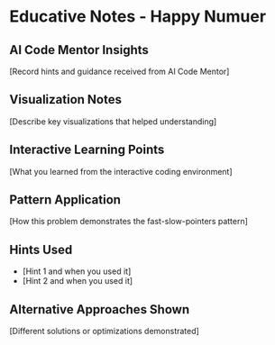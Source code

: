 # Educative Notes - Happy Numuer

## AI Code Mentor Insights
[Record hints and guidance received from AI Code Mentor]

## Visualization Notes
[Describe key visualizations that helped understanding]

## Interactive Learning Points
[What you learned from the interactive coding environment]

## Pattern Application
[How this problem demonstrates the fast-slow-pointers pattern]

## Hints Used
- [Hint 1 and when you used it]
- [Hint 2 and when you used it]

## Alternative Approaches Shown
[Different solutions or optimizations demonstrated]
